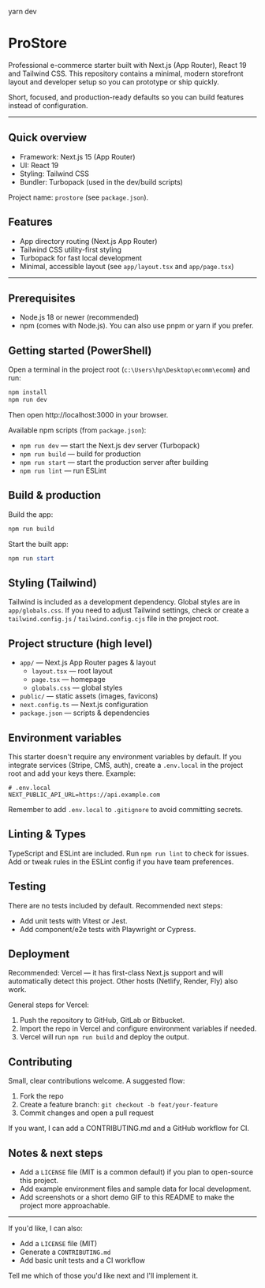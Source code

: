 yarn dev
<!-- Project README for ProStore -->

# ProStore

Professional e-commerce starter built with Next.js (App Router), React 19 and Tailwind CSS. This repository contains a minimal, modern storefront layout and developer setup so you can prototype or ship quickly.

Short, focused, and production-ready defaults so you can build features instead of configuration.

---

## Quick overview

- Framework: Next.js 15 (App Router)
- UI: React 19
- Styling: Tailwind CSS
- Bundler: Turbopack (used in the dev/build scripts)

Project name: `prostore` (see `package.json`).

## Features

- App directory routing (Next.js App Router)
- Tailwind CSS utility-first styling
- Turbopack for fast local development
- Minimal, accessible layout (see `app/layout.tsx` and `app/page.tsx`)

---

## Prerequisites

- Node.js 18 or newer (recommended)
- npm (comes with Node.js). You can also use pnpm or yarn if you prefer.

## Getting started (PowerShell)

Open a terminal in the project root (`c:\Users\hp\Desktop\ecomm\ecomm`) and run:

```powershell
npm install
npm run dev
```

Then open http://localhost:3000 in your browser.

Available npm scripts (from `package.json`):

- `npm run dev` — start the Next.js dev server (Turbopack)
- `npm run build` — build for production
- `npm run start` — start the production server after building
- `npm run lint` — run ESLint

## Build & production

Build the app:

```powershell
npm run build
```

Start the built app:

```powershell
npm run start
```

## Styling (Tailwind)

Tailwind is included as a development dependency. Global styles are in `app/globals.css`. If you need to adjust Tailwind settings, check or create a `tailwind.config.js` / `tailwind.config.cjs` file in the project root.

## Project structure (high level)

- `app/` — Next.js App Router pages & layout
	- `layout.tsx` — root layout
	- `page.tsx` — homepage
	- `globals.css` — global styles
- `public/` — static assets (images, favicons)
- `next.config.ts` — Next.js configuration
- `package.json` — scripts & dependencies

## Environment variables

This starter doesn't require any environment variables by default. If you integrate services (Stripe, CMS, auth), create a `.env.local` in the project root and add your keys there. Example:

```env
# .env.local
NEXT_PUBLIC_API_URL=https://api.example.com
```

Remember to add `.env.local` to `.gitignore` to avoid committing secrets.

## Linting & Types

TypeScript and ESLint are included. Run `npm run lint` to check for issues. Add or tweak rules in the ESLint config if you have team preferences.

## Testing

There are no tests included by default. Recommended next steps:

- Add unit tests with Vitest or Jest.
- Add component/e2e tests with Playwright or Cypress.

## Deployment

Recommended: Vercel — it has first-class Next.js support and will automatically detect this project. Other hosts (Netlify, Render, Fly) also work.

General steps for Vercel:

1. Push the repository to GitHub, GitLab or Bitbucket.
2. Import the repo in Vercel and configure environment variables if needed.
3. Vercel will run `npm run build` and deploy the output.

## Contributing

Small, clear contributions welcome. A suggested flow:

1. Fork the repo
2. Create a feature branch: `git checkout -b feat/your-feature`
3. Commit changes and open a pull request

If you want, I can add a CONTRIBUTING.md and a GitHub workflow for CI.

## Notes & next steps

- Add a `LICENSE` file (MIT is a common default) if you plan to open-source this project.
- Add example environment files and sample data for local development.
- Add screenshots or a short demo GIF to this README to make the project more approachable.

---

If you'd like, I can also:

- Add a `LICENSE` file (MIT)
- Generate a `CONTRIBUTING.md`
- Add basic unit tests and a CI workflow

Tell me which of those you'd like next and I'll implement it.
